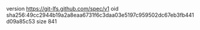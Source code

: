 version https://git-lfs.github.com/spec/v1
oid sha256:49cc2944b19a2a8eaa6731f6c3daa03e5197c959502dc67eb3fb441d09a85c53
size 841
